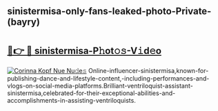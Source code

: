 ## sinistermisa-only-fans​-leaked-photo​-Private-(bayry)


# <h2><a href="https://mediaupload.pro?title=sinistermisa&ref=git">🔗👉 🔴 sinistermisa-P𝚑ot𝚘𝚜-V𝚒d𝚎o</a></h2>

[![Corinna Kopf Nue Nu𝚍e𝚜](https://i.imgur.com/0qMVB7G.gif)](https://mediaupload.pro?title=sinistermisa&ref=git)
Online-influencer-sinistermisa,known-for-publishing-dance-and-lifestyle-content,-including-performances-and-vlogs-on-social-media-platforms.Brilliant-ventriloquist-assistant-sinistermisa,celebrated-for-their-exceptional-abilities-and-accomplishments-in-assisting-ventriloquists.  